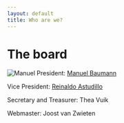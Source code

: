 ```yaml
---
layout: default
title: Who are we?
---
```


The board
=========

![Manuel](manuel.jpg) President: [Manuel Baumann]

Vice President: [Reinaldo Astudillo]

Secretary and Treasurer: Thea Vuik

Webmaster: Joost van Zwieten


[Manuel Baumann]: http://www.manuelbaumann.de
[Reinaldo Astudillo]: http://ta.twi.tudelft.nl/nw/users/rastudillo/